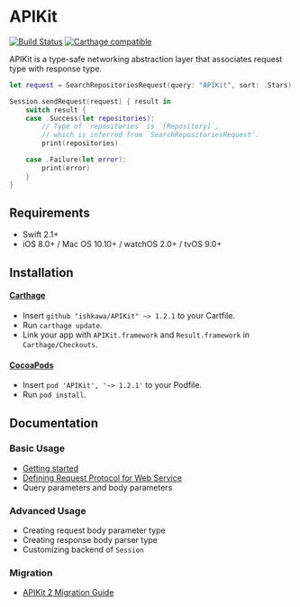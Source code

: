APIKit
======

[![Build Status](https://travis-ci.org/ishkawa/APIKit.svg?branch=master)](https://travis-ci.org/ishkawa/APIKit)
[![Carthage compatible](https://img.shields.io/badge/Carthage-compatible-4BC51D.svg?style=flat)](https://github.com/Carthage/Carthage)

APIKit is a type-safe networking abstraction layer that associates request type with response type.

```swift
let request = SearchRepositoriesRequest(query: "APIKit", sort: .Stars)

Session.sendRequest(request) { result in
    switch result {
    case .Success(let repositories):
        // Type of `repositories` is `[Repository]`,
        // which is inferred from `SearchRepositoriesRequest`.
        print(repositories)

    case .Failure(let error):
        print(error)
    }
}
```

## Requirements

- Swift 2.1+
- iOS 8.0+ / Mac OS 10.10+ / watchOS 2.0+ / tvOS 9.0+

## Installation

#### [Carthage](https://github.com/Carthage/Carthage)

- Insert `github "ishkawa/APIKit" ~> 1.2.1` to your Cartfile.
- Run `carthage update`.
- Link your app with `APIKit.framework` and `Result.framework` in `Carthage/Checkouts`.

#### [CocoaPods](https://github.com/cocoapods/cocoapods)

- Insert `pod 'APIKit', '~> 1.2.1'` to your Podfile.
- Run `pod install`.

## Documentation

### Basic Usage

- [Getting started](Documentation/GettingStarted.md)
- [Defining Request Protocol for Web Service](Documentation/DefiningRequestProtocolForWebService.md)
- Query parameters and body parameters

### Advanced Usage

- Creating request body parameter type
- Creating response body parser type
- Customizing backend of `Session`

### Migration

- [APIKit 2 Migration Guide](Documentation/APIKit2MigrationGuide.md)
